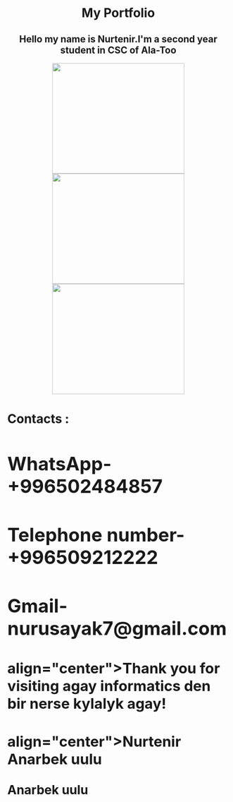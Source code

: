 <!DOCTYPE html>
<html>
<head>
<title>My protfolio</title>
</head>
<body>


<h1 align="center">My Portfolio </h1>
<h2 align="center">Hello my name is Nurtenir.I'm a second year student in CSC of Ala-Too </h3>

<center>
<img src="1.JPG" width="300" height="250">
<img src="2.JPG" width="300" height="250">
<img src="3.JPG" width="300" height="250">
</center>






<h1>Contacts  :<h/1>
<h2>WhatsApp-+996502484857</h2>
<h2>Telephone number-+996509212222</h2>
<h2>Gmail-nurusayak7@gmail.com</h2>









<h3> align="center">Thank you for visiting agay informatics den bir nerse kylalyk agay!</h3>
<h3> align="center">Nurtenir Anarbek uulu</h3>


</body>
</html>


Anarbek uulu</h3>


</body>
</html>
